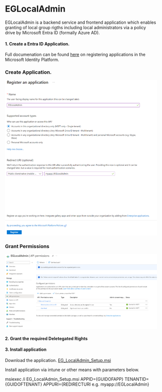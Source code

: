 # EGLocalAdmin

EGLocalAdmin is a backend service and frontend application which enables granting of local group rigths including local administrators via a policy drive by Microsoft Entra ID (formally Azure AD).

#### 1. Create a Entra ID Application.

Full documenation can be found [here](https://learn.microsoft.com/en-us/entra/identity-platform/quickstart-register-app "here") on registering applications in the Microsoft Identity Platform.

### Create Application.
![](https://github.com/an0mal1976/Deployable/blob/main/EGLocalAdmin/content/CreateApp.png?raw=true)



### Grant Permissions
![](https://github.com/an0mal1976/Deployable/blob/main/EGLocalAdmin/content/GrantPermissions.png?raw=true)




#### 2. Grant the required Deletegated Rights

#### 3. Install application

Download the application. [EG_LocalAdmin_Setup.msi](https://github.com/an0mal1976/Deployable/blob/main/EGLocalAdmin/EG_LocalAdmin_Setup.msi?raw=true)

Install application via intune or other means with parameters below.

msiexec /i EG_LocalAdmin_Setup.msi APPID={GUIDOFAPP} TENANTID={GUIDOFTENANT} APPURI={REDIRECTURI e.g. myapp://EGLocalAdmin}


